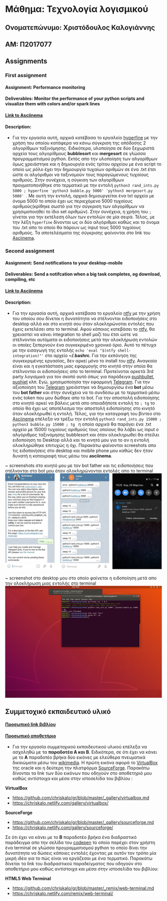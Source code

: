# Μάθημα: Τεχνολογία λογισμικού
## Ονοματεπώνυμο: Χριστόδουλος Καλογιάννης 
## ΑΜ: Π2017077
## Assignments 
### First assignment
#### Assignment: Performance monitoring
#### Deliverables: Monitor the performance of your python scripts and visualize them with colors and/or spark lines
#### [Link to Asciinema](https://asciinema.org/a/312500)
#### Description: 
  * Για την εργασία αυτή, αρχικά κατέβασα το εργαλείο [hyperfine](https://github.com/sharkdp/hyperfine) με την χρήση του οποίου κατάφερα να κάνω σύγκριση της απόδοσης 2 αλγορίθμων ταξινόμησης. Ειδικότερα, υλοποίησα σε δύο ξεχωριστά αρχεία τους αλγορίθμους **bubblesort** και **mergesort** σε γλώσσα προγραμματισμού python. Εκτός απο την υλοποίηση των αλγορίθμων όμως χρειάστηκε και η δημιουργία ενός τρίτου αρχείου με ένα script το οποίο ως ρόλο έχει την δημιουργία τυχαίων αριθμών σε ένα .txt έτσι ώστε οι αλγόριθμοι να ταξινομούν τους παραγώμενους τυχαίους αριθμούς. Στην συνέχεια, η σύγκιση των αλγορίθμων πραγματοποιήθηκε στο τερματικό με την εντολή  ```python3 rand_ints.py 5000 ; hyperfine 'python3 bubble.py 5000' 'python3 mergesort.py 5000' ```. Με αυτή την εντολή, αρχικά δημιουργείται ένα txt αρχείο με όνομα 5000 το οποίο έχει ως περιεχόμενο 5000 τυχαίους αριθμούς(κρίθηκε σωστό για την σύγκριση των αλγορίθμων να χρησιμοποιηθεί το ίδιο set αριθμών). Στην συνέχεια, η χρήση του ```;``` γίνεται για την εκτέλεση όλων των εντολών σε μία σειρά. Τέλος, με την λέξη ```hyperfine``` δίνονται ως οι δύο αλγόριθμοι καθώς και το όνομα του .txt απο το οποίο θα πάρουν ως input τους 5000 τυχαίους αριθμούς. Τα αποτελέσματα της σύγκρισης φαίνονται στο link του [Asciinema](https://asciinema.org/a/312500).
  
  
  
  
### Second assignment
#### Assignment: Send notifications to your desktop-mobile
#### Deliverables: Send a notifcation when a big task completes, eg download, compiling, etc
#### [Link to Asciinema](https://asciinema.org/a/314608)
#### Description: 
  * Για την εργασία αυτή, αρχικά κατέβασα το εργαλείο [ntfy](https://github.com/dschep/ntfy) με την χρήση του οποίου σου δίνεται η δυνατότητα να στέλνονται ειδοποιήσεις στο desktop αλλά και στο κινητό σου όταν ολοκληρώνοται εντολές που έχεις εκτελέσει απο το terminal. Αφού κάποιος κατεβάσει το [ntfy](https://github.com/dschep/ntfy), θα χρειαστεί να κάνει integration το shell μαζί του έτσι ώστε να στέλνονται αυτόματα οι ειδοποιήσεις μετά την ολοκλήρωση εντολών οι οποίες ξεπερνούν ένα συγκεκριμένο χρονικό όριο. Αυτό το πέτυχα με την εισαγωγή της εντολής ```echo 'eval "$(ntfy shell-integration)"'``` στο αρχείο **~/.bashrc**.  Για την εκπόνηση της συγκεκριμένης εργασίας, δεν αρκεί μόνο το install του [ntfy](https://github.com/dschep/ntfy). Αναγκαία είναι και η εγκατάσταση μιας εφαρμογής στο κινητό στην οποία θα στέλνονται οι ειδοποιήσεις απο το terminal. Προτείνοται αρκετά 3rd party λογισμικά για τον σκοπό αυτό όπως για παράδειγα [pushbullet](https://pushbullet.com/), [pushjet](https://pushjet.io/) κλπ. Εγώ, χρησιμοποίησα την εφαρμογή [Telegram](https://telegram.org/). Για την αξιοποίηση του [Telegram](https://telegram.org/) χρειάστηκε να δημιουργίσω ένα **bot** μέσω του **bot father** και στην συνέχεια να το συνδέσω με το τερματικό μέσω ενός token που μου δώθηκε απο το bot. Για την αποστολή ειδοποίησης στο κινητό αρκεί να βάλεις μετά απο οποιαδήποτε εντολή το ```; tg``` το οποίο θα έχει ως αποτέλεσμα την αποστολή ειδοποίησης στο κινητό όταν ολοκληρωθεί η εντολή. Τέλος, για την καταγραφή του βίντεο στο [Asciinema](https://asciinema.org/a/314608) επέλεξα να τρέξω την εντολή ```python3 rand_ints.py 15000 ; python3 bubble.py 15000 ; tg ``` η οποία αρχικά θα παράγει ένα .txt αρχείο με 15000 τυχαίους αριθμούς τους οποίους θα λάβει ως input ο αλγόριθμος ταξινόμησης bubblesort και όταν ολοκληρωθεί θα στείλει ειδοποίηση το Desktop αλλά και το κινητό μου για το αν η εντολή ολοκληρώθηκε επιτυχώς η όχι. Παρακάτω φαίνονται screeshots απο τις ειδοποιήσεις στο desktop και mobile phone μου καθώς δεν ήταν δυνατή η καταγραφή τους μέσω του **asciinema**. 
  
~ screenshots στο κινητό μου με τον bot father και τις ειδοποιήσεις που στέλνονται στο bot μου όταν ολοκληρώνονται εντολές απο το terminal
  ![screenshots στο κινητό μου](Images/mobilentfy.png)
 <br/>
 <br/>
 ~ screenshot στο desktop μου στο οποίο φαίνεται η ειδοποίηση μετά απο την ολοκλήρωση μιας εντολής στο terminal
  ![screenshots στο Desktop μου](Images/desktopntfy.png)

## Συμμετοχικό εκπαιδευτικό υλικό
#### [Προσωπικό link βιβλίου](https://chriskalo.netlify.com/)
#### [Προσωπικό αποθετήριο](https://github.com/chriskalo/gr)
  * Για την εργασία συμμετοχικού εκπαιδευτικού υλικού επέλεξα να ασχοληθώ με τα **παραδοτέα Α και Β**. Ειδικότερα, σε ότι έχει να κάνει με το **Α** παραδοτέο βρήκα δύο εικόνες με ελεύθερα πνευματικά δικαιώματα μέσω του [wikimedia](https://commons.wikimedia.org/wiki/Main_Page). Η πρώτη εικόνα αφορά το [VirtualBox](https://www.virtualbox.org/) της oracle και η δεύτερη την πλατφόρμα [SourceForge](https://sourceforge.net/). Παρακάτω δίνονται τα link των δύο εικόνων που οδηγούν στο αποθετηριό μου καθώς αντίστοιχα και μέσα στην ιστοσελίδα του βιβλίου :
  
 **VirtualBox**
  * https://github.com/chriskalo/gr/blob/master/_gallery/virtualbox.md
  * https://chriskalo.netlify.com/gallery/virtualbox/
 
 **SourceForge**
  * https://github.com/chriskalo/gr/blob/master/_gallery/sourceforge.md
  * https://chriskalo.netlify.com/gallery/sourceforge/
 
 Σε ότι έχει να κάνει με το **Β** παραδοτέο βρήκα ένα διαδραστικό παράδειγμα απο την σελίδα του [codepen](https://codepen.io/) το οποίο παρέχει στον χρήστη ένα terminal σε γλώσσα προγραμματισμού python το οποίο δίνει την δυνατότητα να δώσεις κάποιες εντολές έχοντας με αυτόν τον τρόπο μία μικρή ιδέα για το πώς είναι να εργάζεσαι με ένα τερματικό. Παρακάτω δίνεται τα link του διαδραστικού παραδείγματος που οδηγούν στο αποθετήριο μου καθώς αντίστοιχα και μέσα στην ιστοσελίδα του βιβλίου:
 
 **HTML5 Web Terminal**
  * https://github.com/chriskalo/gr/blob/master/_remix/web-terminal.md
  * https://chriskalo.netlify.com/remix/web-terminal/
 
